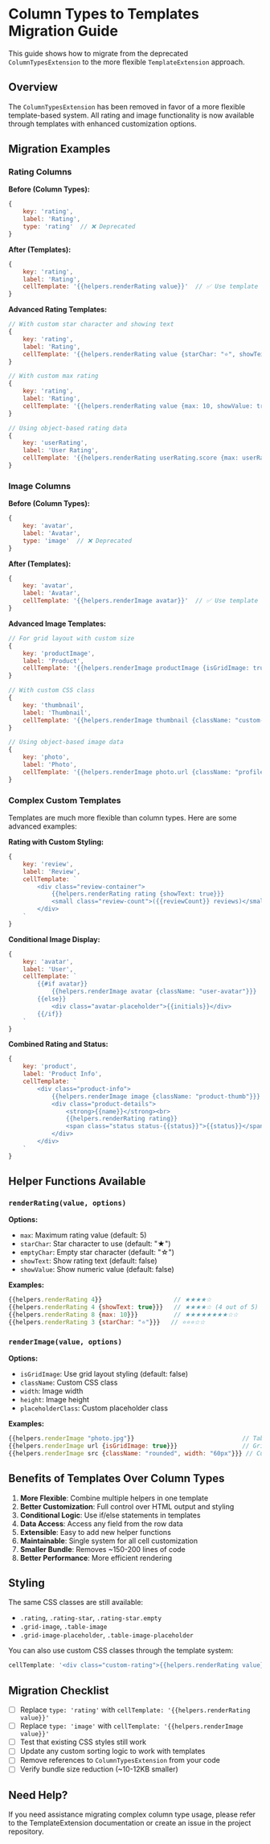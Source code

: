 # Column Types to Templates Migration Guide

This guide shows how to migrate from the deprecated `ColumnTypesExtension` to the more flexible `TemplateExtension` approach.

## Overview

The `ColumnTypesExtension` has been removed in favor of a more flexible template-based system. All rating and image functionality is now available through templates with enhanced customization options.

## Migration Examples

### Rating Columns

**Before (Column Types):**
```javascript
{
    key: 'rating',
    label: 'Rating',
    type: 'rating'  // ❌ Deprecated
}
```

**After (Templates):**
```javascript
{
    key: 'rating', 
    label: 'Rating',
    cellTemplate: '{{helpers.renderRating value}}'  // ✅ Use template
}
```

**Advanced Rating Templates:**
```javascript
// With custom star character and showing text
{
    key: 'rating',
    label: 'Rating', 
    cellTemplate: '{{helpers.renderRating value {starChar: "⭐", showText: true}}}'
}

// With custom max rating
{
    key: 'rating',
    label: 'Rating',
    cellTemplate: '{{helpers.renderRating value {max: 10, showValue: true}}}'
}

// Using object-based rating data
{
    key: 'userRating',
    label: 'User Rating',
    cellTemplate: '{{helpers.renderRating userRating.score {max: userRating.maxScore, showText: true}}}'
}
```

### Image Columns

**Before (Column Types):**
```javascript
{
    key: 'avatar',
    label: 'Avatar', 
    type: 'image'  // ❌ Deprecated
}
```

**After (Templates):**
```javascript
{
    key: 'avatar',
    label: 'Avatar',
    cellTemplate: '{{helpers.renderImage avatar}}'  // ✅ Use template
}
```

**Advanced Image Templates:**
```javascript
// For grid layout with custom size
{
    key: 'productImage',
    label: 'Product',
    cellTemplate: '{{helpers.renderImage productImage {isGridImage: true, width: "200px", height: "150px"}}}'
}

// With custom CSS class
{
    key: 'thumbnail',
    label: 'Thumbnail',
    cellTemplate: '{{helpers.renderImage thumbnail {className: "custom-thumbnail rounded"}}}'
}

// Using object-based image data
{
    key: 'photo',
    label: 'Photo',
    cellTemplate: '{{helpers.renderImage photo.url {className: "profile-pic", width: photo.width}}}'
}
```

### Complex Custom Templates

Templates are much more flexible than column types. Here are some advanced examples:

**Rating with Custom Styling:**
```javascript
{
    key: 'review',
    label: 'Review',
    cellTemplate: `
        <div class="review-container">
            {{helpers.renderRating rating {showText: true}}}
            <small class="review-count">({{reviewCount}} reviews)</small>
        </div>
    `
}
```

**Conditional Image Display:**
```javascript
{
    key: 'avatar',
    label: 'User',
    cellTemplate: `
        {{#if avatar}}
            {{helpers.renderImage avatar {className: "user-avatar"}}}
        {{else}}
            <div class="avatar-placeholder">{{initials}}</div>
        {{/if}}
    `
}
```

**Combined Rating and Status:**
```javascript
{
    key: 'product',
    label: 'Product Info',
    cellTemplate: `
        <div class="product-info">
            {{helpers.renderImage image {className: "product-thumb"}}}
            <div class="product-details">
                <strong>{{name}}</strong><br>
                {{helpers.renderRating rating}} 
                <span class="status status-{{status}}">{{status}}</span>
            </div>
        </div>
    `
}
```

## Helper Functions Available

### `renderRating(value, options)`

**Options:**
- `max`: Maximum rating value (default: 5)
- `starChar`: Star character to use (default: "★") 
- `emptyChar`: Empty star character (default: "☆")
- `showText`: Show rating text (default: false)
- `showValue`: Show numeric value (default: false)

**Examples:**
```javascript
{{helpers.renderRating 4}}                    // ★★★★☆
{{helpers.renderRating 4 {showText: true}}}   // ★★★★☆ (4 out of 5)  
{{helpers.renderRating 8 {max: 10}}}          // ★★★★★★★★☆☆
{{helpers.renderRating 3 {starChar: "⭐"}}}   // ⭐⭐⭐☆☆
```

### `renderImage(value, options)`

**Options:**
- `isGridImage`: Use grid layout styling (default: false)
- `className`: Custom CSS class
- `width`: Image width
- `height`: Image height  
- `placeholderClass`: Custom placeholder class

**Examples:**
```javascript
{{helpers.renderImage "photo.jpg"}}                              // Table image
{{helpers.renderImage url {isGridImage: true}}}                  // Grid image
{{helpers.renderImage src {className: "rounded", width: "60px"}}} // Custom styling
```

## Benefits of Templates Over Column Types

1. **More Flexible**: Combine multiple helpers in one template
2. **Better Customization**: Full control over HTML output and styling
3. **Conditional Logic**: Use if/else statements in templates
4. **Data Access**: Access any field from the row data
5. **Extensible**: Easy to add new helper functions
6. **Maintainable**: Single system for all cell customization
7. **Smaller Bundle**: Removes ~150-200 lines of code
8. **Better Performance**: More efficient rendering

## Styling

The same CSS classes are still available:
- `.rating`, `.rating-star`, `.rating-star.empty`
- `.grid-image`, `.table-image`
- `.grid-image-placeholder`, `.table-image-placeholder`

You can also use custom CSS classes through the template system:

```javascript
cellTemplate: '<div class="custom-rating">{{helpers.renderRating value}}</div>'
```

## Migration Checklist

- [ ] Replace `type: 'rating'` with `cellTemplate: '{{helpers.renderRating value}}'`
- [ ] Replace `type: 'image'` with `cellTemplate: '{{helpers.renderImage value}}'`
- [ ] Test that existing CSS styles still work
- [ ] Update any custom sorting logic to work with templates
- [ ] Remove references to `ColumnTypesExtension` from your code
- [ ] Verify bundle size reduction (~10-12KB smaller)

## Need Help?

If you need assistance migrating complex column type usage, please refer to the TemplateExtension documentation or create an issue in the project repository.